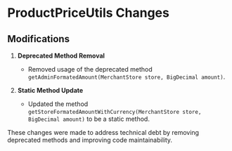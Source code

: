# ProductPriceUtils Changes

## Modifications

1. **Deprecated Method Removal**
   - Removed usage of the deprecated method `getAdminFormatedAmount(MerchantStore store, BigDecimal amount)`.

2. **Static Method Update**
   - Updated the method `getStoreFormatedAmountWithCurrency(MerchantStore store, BigDecimal amount)` to be a static method.

These changes were made to address technical debt by removing deprecated methods and improving code maintainability.

